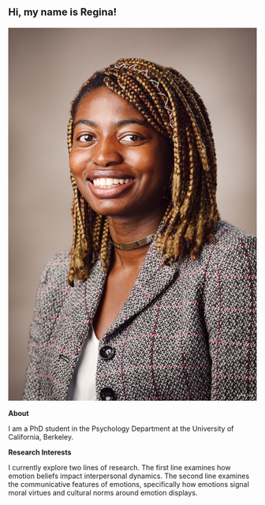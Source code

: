 <p style="font-size: 20px;"> <b> Hi, my name is Regina! </b> </p>

![alt text](https://github.com/reginane97/reginane97.github.io/blob/main/Ebo_Regina_Professional_Picture.jpg?raw=true)

<b> About </b> <br>
<p> I am a PhD student in the Psychology Department at the University of California, Berkeley. </p>

<b> Research Interests </b> <br>
<p> I currently explore two lines of research. The first line examines how emotion beliefs impact interpersonal dynamics. The second line examines the communicative features of emotions, specifically how emotions signal moral virtues and cultural norms around emotion displays. </p>

